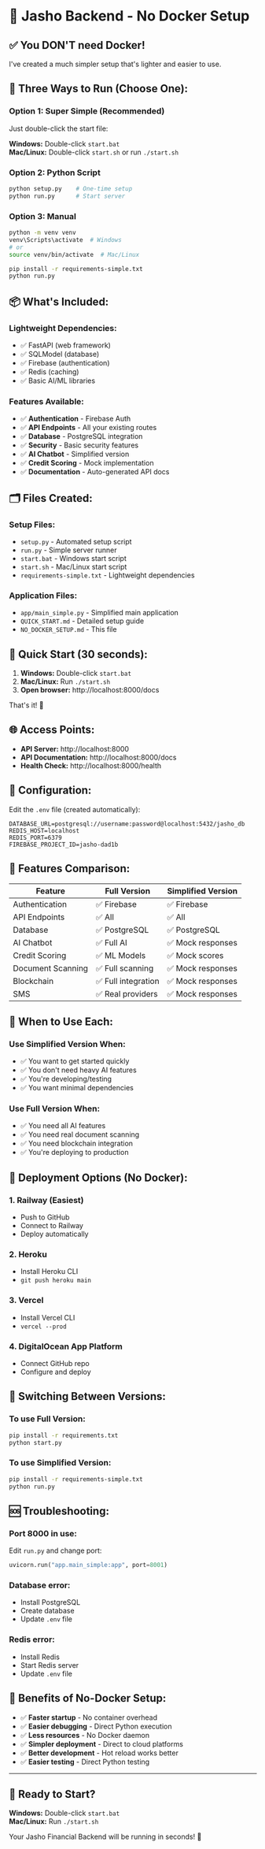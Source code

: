 # 🚀 Jasho Backend - No Docker Setup

## ✅ **You DON'T need Docker!** 

I've created a much simpler setup that's lighter and easier to use.

## 🎯 **Three Ways to Run (Choose One):**

### **Option 1: Super Simple (Recommended)**
Just double-click the start file:

**Windows:** Double-click `start.bat`  
**Mac/Linux:** Double-click `start.sh` or run `./start.sh`

### **Option 2: Python Script**
```bash
python setup.py    # One-time setup
python run.py      # Start server
```

### **Option 3: Manual**
```bash
python -m venv venv
venv\Scripts\activate  # Windows
# or
source venv/bin/activate  # Mac/Linux

pip install -r requirements-simple.txt
python run.py
```

## 📦 **What's Included:**

### **Lightweight Dependencies:**
- ✅ FastAPI (web framework)
- ✅ SQLModel (database)
- ✅ Firebase (authentication)
- ✅ Redis (caching)
- ✅ Basic AI/ML libraries

### **Features Available:**
- ✅ **Authentication** - Firebase Auth
- ✅ **API Endpoints** - All your existing routes
- ✅ **Database** - PostgreSQL integration
- ✅ **Security** - Basic security features
- ✅ **AI Chatbot** - Simplified version
- ✅ **Credit Scoring** - Mock implementation
- ✅ **Documentation** - Auto-generated API docs

## 🗂️ **Files Created:**

### **Setup Files:**
- `setup.py` - Automated setup script
- `run.py` - Simple server runner
- `start.bat` - Windows start script
- `start.sh` - Mac/Linux start script
- `requirements-simple.txt` - Lightweight dependencies

### **Application Files:**
- `app/main_simple.py` - Simplified main application
- `QUICK_START.md` - Detailed setup guide
- `NO_DOCKER_SETUP.md` - This file

## 🚀 **Quick Start (30 seconds):**

1. **Windows:** Double-click `start.bat`
2. **Mac/Linux:** Run `./start.sh`
3. **Open browser:** http://localhost:8000/docs

That's it! 🎉

## 🌐 **Access Points:**

- **API Server:** http://localhost:8000
- **API Documentation:** http://localhost:8000/docs
- **Health Check:** http://localhost:8000/health

## 🔧 **Configuration:**

Edit the `.env` file (created automatically):
```env
DATABASE_URL=postgresql://username:password@localhost:5432/jasho_db
REDIS_HOST=localhost
REDIS_PORT=6379
FIREBASE_PROJECT_ID=jasho-dad1b
```

## 📱 **Features Comparison:**

| Feature | Full Version | Simplified Version |
|---------|-------------|-------------------|
| Authentication | ✅ Firebase | ✅ Firebase |
| API Endpoints | ✅ All | ✅ All |
| Database | ✅ PostgreSQL | ✅ PostgreSQL |
| AI Chatbot | ✅ Full AI | ✅ Mock responses |
| Credit Scoring | ✅ ML Models | ✅ Mock scores |
| Document Scanning | ✅ Full scanning | ✅ Mock responses |
| Blockchain | ✅ Full integration | ✅ Mock responses |
| SMS | ✅ Real providers | ✅ Mock responses |

## 🎯 **When to Use Each:**

### **Use Simplified Version When:**
- ✅ You want to get started quickly
- ✅ You don't need heavy AI features
- ✅ You're developing/testing
- ✅ You want minimal dependencies

### **Use Full Version When:**
- ✅ You need all AI features
- ✅ You need real document scanning
- ✅ You need blockchain integration
- ✅ You're deploying to production

## 🚀 **Deployment Options (No Docker):**

### **1. Railway (Easiest)**
- Push to GitHub
- Connect to Railway
- Deploy automatically

### **2. Heroku**
- Install Heroku CLI
- `git push heroku main`

### **3. Vercel**
- Install Vercel CLI
- `vercel --prod`

### **4. DigitalOcean App Platform**
- Connect GitHub repo
- Configure and deploy

## 🔄 **Switching Between Versions:**

### **To use Full Version:**
```bash
pip install -r requirements.txt
python start.py
```

### **To use Simplified Version:**
```bash
pip install -r requirements-simple.txt
python run.py
```

## 🆘 **Troubleshooting:**

### **Port 8000 in use:**
Edit `run.py` and change port:
```python
uvicorn.run("app.main_simple:app", port=8001)
```

### **Database error:**
- Install PostgreSQL
- Create database
- Update `.env` file

### **Redis error:**
- Install Redis
- Start Redis server
- Update `.env` file

## 🎉 **Benefits of No-Docker Setup:**

- ✅ **Faster startup** - No container overhead
- ✅ **Easier debugging** - Direct Python execution
- ✅ **Less resources** - No Docker daemon
- ✅ **Simpler deployment** - Direct to cloud platforms
- ✅ **Better development** - Hot reload works better
- ✅ **Easier testing** - Direct Python testing

---

## 🚀 **Ready to Start?**

**Windows:** Double-click `start.bat`  
**Mac/Linux:** Run `./start.sh`

Your Jasho Financial Backend will be running in seconds! 🎉
